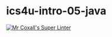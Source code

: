 # ics4u-intro-05-java
[![Mr Coxall's Super Linter](https://github.com/devin-jhu/ics4u-intro-05-java/workflows/Mr%20Coxall's%20Super%20Linter/badge.svg)](https://github.com/devin-jhu/ics4u-intro-05-java/actions/)
